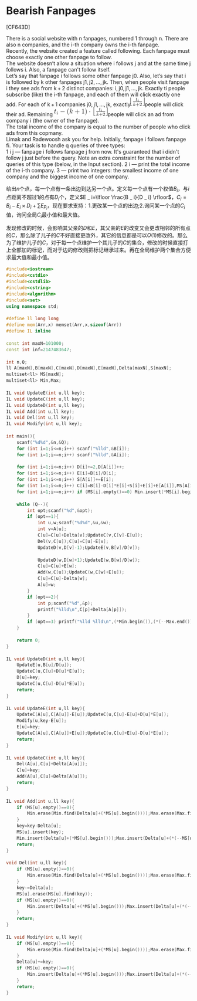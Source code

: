 # Bearish Fanpages
[CF643D]

There is a social website with n fanpages, numbered 1 through n. There are also n companies, and the i-th company owns the i-th fanpage.  
Recently, the website created a feature called following. Each fanpage must choose exactly one other fanpage to follow.  
The website doesn’t allow a situation where i follows j and at the same time j follows i. Also, a fanpage can't follow itself.  
Let’s say that fanpage i follows some other fanpage j0. Also, let’s say that i is followed by k other fanpages j1, j2, ..., jk. Then, when people visit fanpage i they see ads from k + 2 distinct companies: i, j0, j1, ..., jk. Exactly ti people subscribe (like) the i-th fanpage, and each of them will click exactly one add. For each of k + 1 companies j0, j1, ..., jk, exactly![CF643D-1](_v_images/_cf643d1_1533207147_1004794899.png)people will click their ad. Remaining ![CF643D-2](_v_images/_cf643d2_1533207161_1754932732.png)people will click an ad from company i (the owner of the fanpage).  
The total income of the company is equal to the number of people who click ads from this copmany.  
Limak and Radewoosh ask you for help. Initially, fanpage i follows fanpage fi. Your task is to handle q queries of three types:  
    1 i j — fanpage i follows fanpage j from now. It's guaranteed that i didn't follow j just before the query. Note an extra constraint for the number of queries of this type (below, in the Input section).
    2 i — print the total income of the i-th company.
    3 — print two integers: the smallest income of one company and the biggest income of one company. 

给出$n$个点，每一个点有一条出边到达另一个点。定义每一个点有一个权值$B _ i$，与$i$点距离不超过$1$的点有$D _ i$个，定义$E _ i=\lfloor \frac{B _ i}{D _ i} \rfloor$，$C _ i=B _ i-E _ i \times D _ i+\sum E _ {P _ i}$，现在要求支持：1.更改某一个点的出边;2.询问某一个点的$C _ i$值，询问全局$C _ i$最小值和最大值。

发现修改的时候，会影响其父亲的$D$和$E$，其父亲的$E$的改变又会更改相邻的所有点的$C$，那么除了儿子的$C$不好直接更改外，其它的信息都是可以$O(1)$修改的。那么为了维护儿子的$C$，对于每一个点维护一个其儿子的$C$的集合，修改的时候直接打上全部加的标记，而对于边的修改则把标记继承过来。再在全局维护两个集合方便求最大值和最小值。

```cpp
#include<iostream>
#include<cstdio>
#include<cstdlib>
#include<cstring>
#include<algorithm>
#include<set>
using namespace std;

#define ll long long
#define mem(Arr,x) memset(Arr,x,sizeof(Arr))
#define IL inline

const int maxN=101000;
const int inf=2147483647;

int n,Q;
ll A[maxN],B[maxN],C[maxN],D[maxN],E[maxN],Delta[maxN],S[maxN];
multiset<ll> MS[maxN];
multiset<ll> Min,Max;

IL void UpdateE(int u,ll key);
IL void UpdateC(int u,ll key);
IL void UpdateD(int u,ll key);
IL void Add(int u,ll key);
IL void Del(int u,ll key);
IL void Modify(int u,ll key);

int main(){
	scanf("%d%d",&n,&Q);
	for (int i=1;i<=n;i++) scanf("%lld",&B[i]);
	for (int i=1;i<=n;i++) scanf("%lld",&A[i]);

	for (int i=1;i<=n;i++) D[i]+=2,D[A[i]]++;
	for (int i=1;i<=n;i++) E[i]=B[i]/D[i];
	for (int i=1;i<=n;i++) S[A[i]]+=E[i];
	for (int i=1;i<=n;i++) C[i]=B[i]-D[i]*E[i]+S[i]+E[i]+E[A[i]],MS[A[i]].insert(C[i]);
	for (int i=1;i<=n;i++) if (MS[i].empty()==0) Min.insert(*MS[i].begin()),Max.insert(*(--MS[i].end()));

	while (Q--){
		int opt;scanf("%d",&opt);
		if (opt==1){
			int u,w;scanf("%d%d",&u,&w);
			int v=A[u];
			C[u]=C[u]+Delta[v];UpdateC(v,C[v]-E[u]);
			Del(v,C[u]);C[u]=C[u]-E[v];
			UpdateD(v,D[v]-1);UpdateE(v,B[v]/D[v]);

			UpdateD(w,D[w]+1);UpdateE(w,B[w]/D[w]);
			C[u]=C[u]+E[w];
			Add(w,C[u]);UpdateC(w,C[w]+E[u]);
			C[u]=C[u]-Delta[w];
			A[u]=w;
		}
		if (opt==2){
			int p;scanf("%d",&p);
			printf("%lld\n",C[p]+Delta[A[p]]);
		}
		if (opt==3) printf("%lld %lld\n",(*Min.begin()),(*(--Max.end())));
	}

	return 0;
}

IL void UpdateD(int u,ll key){
	UpdateE(u,B[u]/D[u]);
	UpdateC(u,C[u]+D[u]*E[u]);
	D[u]=key;
	UpdateC(u,C[u]-D[u]*E[u]);
	return;
}

IL void UpdateE(int u,ll key){
	UpdateC(A[u],C[A[u]]-E[u]);UpdateC(u,C[u]-E[u]+D[u]*E[u]);
	Modify(u,key-E[u]);
	E[u]=key;
	UpdateC(A[u],C[A[u]]+E[u]);UpdateC(u,C[u]+E[u]-D[u]*E[u]);
	return;
}

IL void UpdateC(int u,ll key){
	Del(A[u],C[u]+Delta[A[u]]);
	C[u]=key;
	Add(A[u],C[u]+Delta[A[u]]);
	return;
}

IL void Add(int u,ll key){
	if (MS[u].empty()==0){
		Min.erase(Min.find(Delta[u]+(*MS[u].begin())));Max.erase(Max.find(Delta[u]+(*(--MS[u].end()))));
	}
	key=key-Delta[u];
	MS[u].insert(key);
	Min.insert(Delta[u]+(*MS[u].begin()));Max.insert(Delta[u]+(*(--MS[u].end())));
	return;
}

void Del(int u,ll key){
	if (MS[u].empty()==0){
		Min.erase(Min.find(Delta[u]+(*MS[u].begin())));Max.erase(Max.find(Delta[u]+(*(--MS[u].end()))));
	}
	key-=Delta[u];
	MS[u].erase(MS[u].find(key));
	if (MS[u].empty()==0){
		Min.insert(Delta[u]+(*MS[u].begin()));Max.insert(Delta[u]+(*(--MS[u].end())));
	}
	return;
}

IL void Modify(int u,ll key){
	if (MS[u].empty()==0){
		Min.erase(Min.find(Delta[u]+(*MS[u].begin())));Max.erase(Max.find(Delta[u]+(*(--MS[u].end()))));
	}
	Delta[u]+=key;
	if (MS[u].empty()==0){
		Min.insert(Delta[u]+(*MS[u].begin()));Max.insert(Delta[u]+(*(--MS[u].end())));
	}
	return;
}
```